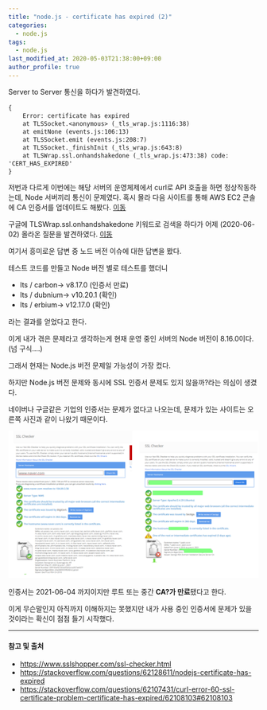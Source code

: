 ```yaml
---
title: "node.js - certificate has expired (2)"
categories: 
  - node.js
tags:
  - node.js
last_modified_at: 2020-05-03T21:38:00+09:00
author_profile: true
---
```


Server to Server 통신을 하다가 발견하였다.

    { 
        Error: certificate has expired
        at TLSSocket.<anonymous> (_tls_wrap.js:1116:38)
        at emitNone (events.js:106:13)
        at TLSSocket.emit (events.js:208:7)
        at TLSSocket._finishInit (_tls_wrap.js:643:8)
        at TLSWrap.ssl.onhandshakedone (_tls_wrap.js:473:38) code: 'CERT_HAS_EXPIRED' 
    }

저번과 다르게 이번에는 해당 서버의 운영체제에서 curl로 API 호출을 하면 정상작동하는데, Node 서버끼리 통신이 문제였다. 혹시 몰라 다음 사이트를 통해 AWS EC2 콘솔에 CA 인증서를 업데이트도 해봤다. [이동](https://stackoverflow.com/questions/62107431/curl-error-60-ssl-certificate-problem-certificate-has-expired/62108103#62108103)


구글에 TLSWrap.ssl.onhandshakedone 키워드로 검색을 하다가 어제 (2020-06-02) 올라온 질문을 발견하였다. [이동](https://stackoverflow.com/questions/62128611/nodejs-certificate-has-expired)

여기서 흥미로운 답변 중 노드 버전 이슈에 대한 답변을 봤다.

테스트 코드를 만들고 Node 버전 별로 테스트를 했더니 
- lts / carbon-> v8.17.0 (인증서 만료)
- lts / dubnium-> v10.20.1 (확인)
- lts / erbium-> v12.17.0 (확인)

라는 결과를 얻었다고 한다.



이게 내가 겪은 문제라고 생각하는게 현재 운영 중인 서버의 Node 버전이 8.16.0이다. (넘 구식....)

그래서 현재는 Node.js 버전 문제일 가능성이 가장 컸다.

하지만 Node.js 버전 문제와 동시에 SSL 인증서 문제도 있지 않을까?라는 의심이 생겼다.

네이버나 구글같은 기업의 인증서는 문제가 없다고 나오는데, 문제가 있는 사이트는 오른쪽 사진과 같이 나왔기 때문이다.

![2](/assets/img/posts/nodejs/certificate/2.png)

인증서는 2021-06-04 까지이지만 루트 또는 중간 **CA?가 만료**됐다고 한다.

이게 무슨말인지 아직까지 이해하지는 못했지만 내가 사용 중인 인증서에 문제가 있을 것이라는 확신이 점점 들기 시작했다.

---
#### 참고 및 출처

- <https://www.sslshopper.com/ssl-checker.html>
- <https://stackoverflow.com/questions/62128611/nodejs-certificate-has-expired>
- <https://stackoverflow.com/questions/62107431/curl-error-60-ssl-certificate-problem-certificate-has-expired/62108103#62108103﻿>